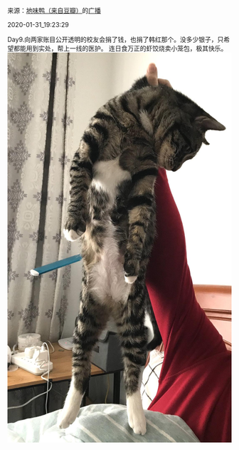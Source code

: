 来源：[地味鸭（来自豆瓣）](https://www.douban.com/people/47513232/)的[广播](https://www.douban.com/people/47513232/status/2783182448/)


2020-01-31_19:23:29


Day9.向两家账目公开透明的校友会捐了钱，也捐了韩红那个。没多少银子，只希望都能用到实处，帮上一线的医护。
连日食万正的虾饺烧卖小笼包，极其快乐。
![](./pic/2020-01-31_19:23:29-地味鸭的广播1.jpg)  

